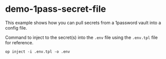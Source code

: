 # demo-1pass-secret-file

This example shows how you can pull secrets from a 1password vault into a config file.

Command to inject to the secret(s) into the `.env` file using the `.env.tpl` file for reference.
```
op inject -i .env.tpl -o .env
```